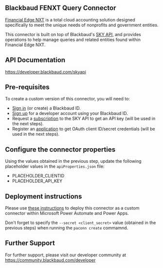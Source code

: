 ## Blackbaud FENXT Query Connector

[Financial Edge NXT](https://www.blackbaud.com/products/blackbaud-financial-edge-nxt) is a total cloud accounting solution designed specifically to meet the unique needs of nonprofits and government entities.

This connector is built on top of Blackbaud's [SKY API](https://developer.blackbaud.com/skyapi), and provides operations to help manage queries and related entities found within Financial Edge NXT.

## API Documentation
https://developer.blackbaud.com/skyapi

## Pre-requisites
To create a custom version of this connector, you will need to:
* [Sign in](https://signin.blackbaud.com) (or create) a Blackbaud ID.
* [Sign up](https://developer.blackbaud.com/signup) for a developer account using your Blackbaud ID.
* Request a [subscription](https://developer.blackbaud.com/subscriptions) to the SKY API to get an API key (will be used in the next steps).
* Register an [application](https://developer.blackbaud.com/apps) to get OAuth client ID/secret credentials (will be used in the next steps).

## Configure the connector properties
Using the values obtained in the previous step, update the following placeholder values in the `apiProperties.json` file:
* PLACEHOLDER_CLIENTID
* PLACEHOLDER_API_KEY

## Deployment instructions
Please use [these instructions](https://docs.microsoft.com/en-us/connectors/custom-connectors/paconn-cli) to deploy this connector as a custom connector within Microsoft Power Automate and Power Apps.

Don't forget to specify the `--secret <client_secret>` value (obtained in the previous steps) when running the `paconn create` commamnd.

## Further Support
For further support, please visit our developer community at https://community.blackbaud.com/developer